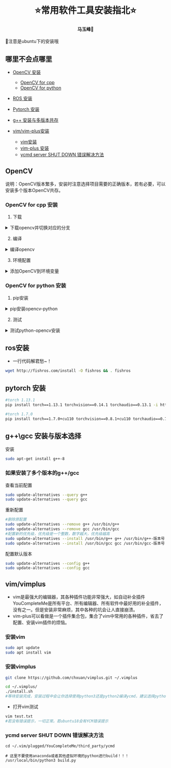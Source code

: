# <div align = "center"> ⭐常用软件工具安装指北⭐ </div>
#### <p align = "center">马玉峰📜</p>
🎯注意是ubuntu下的安装哦

## 哪里不会点哪里

- [OpenCV 安装](#OpenCV)
    - [OpenCV for cpp](#opencv-for-cpp-安装)
    - [OpenCV for python](#opencv-for-python-安装)
        
- [ROS 安装](#ros安装)
- [Pytorch 安装](#pytorch-安装)
- [g++ 安装与多版本共存](#ggcc-安装与版本选择)
- [vim/vim-plus安装](#vimvimplus)
    - [vim安装](#安装vim)
    - [vim-plus 安装](#安装vimplus)
    - [ycmd server SHUT DOWN 错误解决方法](#ycmd-server-shut-down-错误解决方法)
## OpenCV 
说明：OpenCV版本繁多，安装时注意选择项目需要的正确版本，若有必要，可以安装多个版本OpenCV共存。
### OpenCV for cpp 安装
1. 下载
<details close>
<summary>下载opencv并切换对应的分支</summary>

```sh
git clone https://github.com/opencv/opencv.git
cd opencv
git checkout 4.7.0  #换成你想要的版本

git clone https://github.com/opencv/opencv_contrib.git #opencv_contrib放在opencv里面或者和opencv同级都可以。
cd opencv_contrib
git checkout 4.7.0 #与opencv版本一致
```
</details>

2. 编译
<details close>
<summary>编译opencv</summary>

```sh
cd opencv
mkdir build
cd build
#gpu与cpu编译选适合自己的即可。
cmake -D CMAKE_BUILD_TYPE=Release -D CMAKE_INSTALL_PREFIX=/usr/local/opencv_4.7.0 -D OPENCV_EXTRA_MODULES_PATH=/path/to/opencv_contrib/modules -D OPENCV_GENERATE_PKGCONFIG=ON -D OPENCV_ENABLE_NONFREE=True .. ##CPU版本，更改安装目录、contrib目录即可

cmake -D CMAKE_BUILD_TYPE=RELEASE -D CMAKE_INSTALL_PREFIX=/usr/local/opencv_4.7.0 CUDA_ARCH_BIN='7.5' -D WITH_CUDA=ON -D WITH_QT=ON -D OPENCV_GENERATE_PKGCONFIG=ON -D OPENCV_EXTRA_MODULES_PATH=/path/to/opencv_contrib/modules -D INSTALL_C_EXAMPLES=ON -D BUILD_EXAMPLES=ON ..#GPU版本，同样更改安装和contrib目录，CUDA_ARCH_BIN指显卡算力.自行查阅。

make -j8
sudo make install
```
</details>

3. 环境配置

<details close>

<summary>添加OpenCV到环境变量</summary>

```bash
vim ~/.bashrc
```
加入如下内容：

```bash
#OpenCV_4.7.0
export PKG_CONFIG_PATH=/usr/local/opencv_4.7.0/lib/pkgconfig
export LD_LIBRARY_PATH=/usr/local/opencv_4.7.0/lib
```

添加完成后wq退出。
```bash
source ~/.bashrc 
#测试
pkg-config --modversion opencv4
pkg-config --libs --cflags opencv4
# 自行判断是否安装成功！
```
</details>

### OpenCV for python 安装


1. pip安装
<details>
<summary>pip安装opencv-python</summary>

```sh
conda activate 'your env' #先激活您的虚拟环境

pip install -i https://pypi.tuna.tsinghua.edu.cn/simple opencv-python

```
</details>

2. 测试
<details>
<summary>测试python-opencv安装</summary>

```python
import cv2
image = cv2.imread('test.jpg')

cv2.imshow('Image',image)
cv2.waitKey(0)
cv2.destroyAllWindows()
```
</details>

## ros安装
- 一行代码解君愁~！
```bash
wget http://fishros.com/install -O fishros && . fishros
```


## pytorch 安装

```bash
#torch 1.13.1
pip install torch==1.13.1 torchvision==0.14.1 torchaudio==0.13.1 -i https://pypi.tuna.tsinghua.edu.cn/simple

#torch 1.7.0
pip install torch==1.7.0+cu110 torchvision==0.8.1+cu110 torchaudio==0.7.0 -f https://download.pytorch.org/whl/torch_stable.html

```

## g++\gcc 安装与版本选择

安装
```bash
sudo apt-get install g++-8
```
### 如果安装了多个版本的g++/gcc

查看当前配置
```bash
sudo update-alternatives --query g++
sudo update-alternatives --query gcc
```

重新配置
```bash
#删除原配置
sudo update-alternatives --remove g++ /usr/bin/g++
sudo update-alternatives --remove gcc /usr/bin/gcc
#配置新的优先级，优先级是一个整数，数字越大，优先级越高
sudo update-alternatives --install /usr/bin/g++ g++ /usr/bin/g++-版本号 优先级
sudo update-alternatives --install /usr/bin/gcc gcc /usr/bin/gcc-版本号 优先级

```
配置默认版本
```bash
sudo update-alternatives --config g++
sudo update-alternatives --config gcc
```

## vim/vimplus

- vim是最强大的编辑器，其各种插件功能非常强大，如自动补全插件YouCompleteMe是所有平台、所有编辑器、所有软件中最好用的补全插件，没有之一。但是安装非常麻烦，其中各种的坑会让人直接崩溃。
- vim-plus可以看做是一个插件集合包，集合了vim中常用的各种插件，省去了配置、安装vim插件的烦恼。
### 安装vim

```bash
sudo apt update
sudo apt install vim
```
### 安装vimplus

```bash
git clone https://github.com/chxuan/vimplus.git ~/.vimplus

cd ~/.vimplus/
./install.sh
#等待安装完成，安装过程中会让你选择使用python3还是python2编译ycmd，建议选择python3，输入3回车即可。
```
- 打开vim测试
```bash
vim test.txt
#若没有错误提示，一切正常。若ubuntu18会有YCM错误提示
```
### ycmd server SHUT DOWN 错误解决方法
```
cd ~/.vim/plugged/YouCompleteMe/third_party/ycmd

# 这里不要使用anaconda或者其他虚拟环境的python进行build！！！
/usr/local/bin/python3 build.py
```





